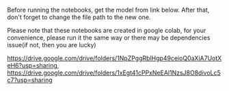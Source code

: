 Before running the notebooks, get the model from link below.
After that, don't forget to change the file path to the new one.

Please note that these notebooks are created in google colab, for your convenience, please run it the same way or there may be dependencies issue(if not, then you are lucky)

https://drive.google.com/drive/folders/1NpZPggRblHgp49ceioQ0aXiA7UotXeH6?usp=sharing, https://drive.google.com/drive/folders/1xEgt41cPPxNeEAl1NzsJ8O8divoLc5c7?usp=sharing
